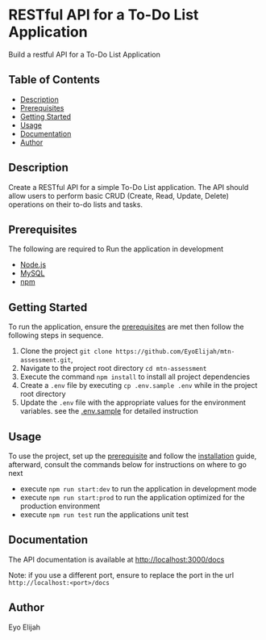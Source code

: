 # RESTful API for a To-Do List Application

Build a restful API for a To-Do List Application

## Table of Contents

- [Description](#description)
- [Prerequisites](#prerequisites)
- [Getting Started](#getting-started)
- [Usage](#usage)
- [Documentation](#documentation)
- [Author](#author)

## Description

Create a RESTful API for a simple To-Do List application. The API should allow users to perform basic CRUD (Create, Read, Update, Delete) operations on their to-do lists and tasks.

## Prerequisites

The following are required to Run the application in development

- [Node.js](https://nodejs.org)
- [MySQL](https://dev.mysql.com/)
- [npm](https://www.npmjs.com/)

## Getting Started

To run the application, ensure the [prerequisites](#prerequisites) are met then follow the following steps in sequence.

1. Clone the project `git clone https://github.com/EyoElijah/mtn-assessment.git`,
2. Navigate to the project root directory `cd mtn-assessment`
3. Execute the command `npm install` to install all project dependencies
4. Create a `.env` file by executing `cp .env.sample .env` while in the project root directory
5. Update the `.env` file with the appropriate values for the environment variables. see the [.env.sample](.env.sample) for detailed instruction

## Usage

To use the project, set up the [prerequisite](#prerequisites) and follow the [installation](#installation) guide, afterward, consult the commands below for instructions on where to go next

- execute `npm run start:dev` to run the application in development mode
- execute `npm run start:prod` to run the application optimized for the production environment
- execute `npm run test` run the applications unit test

## Documentation

The API documentation is available at [http://localhost:3000/docs](http://localhost:3000/docs)

Note: if you use a different port, ensure to replace the port in the url
`http://localhost:<port>/docs`

## Author

Eyo Elijah
